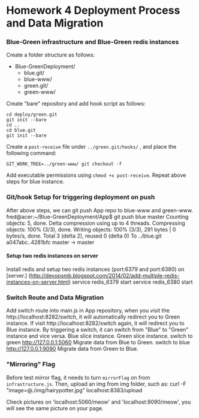 # Homework 4 Deployment Process and Data Migration

### Blue-Green infrastructure and Blue-Green redis instances
Create a folder structure as follows:

* Blue-GreenDeployment/
  * blue.git/
  * blue-www/
  * green.git/
  * green-www/

Create "bare" repository and add hook script as follows:

    cd deploy/green.git
    git init --bare
    cd ..
    cd blue.git
    git init --bare

Create a `post-receive` file under `../green.git/hooks/` , and place the following command:

    GIT_WORK_TREE=../green-www/ git checkout -f

Add executable permissions using `chmod +x post-receive`. Repeat above steps for blue instance.

### Git/hook Setup for triggering deployment on push
After above steps, we can git push App repo to blue-www and green-www.
    fred@acer:~/Blue-GreenDeployment/App$ git push blue master
    Counting objects: 5, done.
    Delta compression using up to 4 threads.
    Compressing objects: 100% (3/3), done.
    Writing objects: 100% (3/3), 291 bytes | 0 bytes/s, done.
    Total 3 (delta 2), reused 0 (delta 0)
    To ../blue.git
       a047abc..4281bfc  master -> master

#### Setup two redis instances on server
Install redis and setup two redis instances (port:6379 and port:6380) on [server.] (http://devopsmb.blogspot.com/2014/02/add-multiple-redis-instances-on-server.html)
    service redis_6379 start
    service redis_6380 start

### Switch Route and Data Migration
Add switch route into main.js in App repository, when you visit the http://localhost:8282/switch, it will automatically redirect you to Green instance. If visit http://localhost:8282/switch again, it will redirect you to Blue instance. By triggering a switch, it can switch from "Blue" to "Green" instance and vice versa.
    Blue slice instance.
    Green slice instance.
    switch to green http://127.0.0.1:5060
    Migrate data from Blue to Green.
    switch to blue http://127.0.0.1:9090
    Migrate data from Green to Blue.

### "Mirroring" Flag
Before test mirror flag, it needs to turn `mirrorFlag` on from `infrastructure.js`. Then, upload an img from img folder, such as:
    curl -F "image=@./img/hairypotter.jpg" localhost:8383/upload

Check pictures on 'localhost:5060/meow' and 'localhost:9090/meow', you will see the same picture on your page.